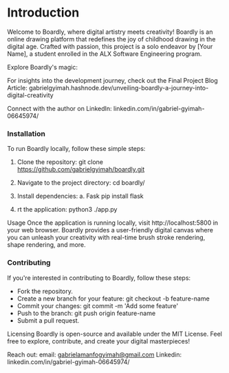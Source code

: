 <h1>Introduction</h1>
Welcome to Boardly, where digital artistry meets creativity! Boardly is an online drawing platform that redefines the joy of childhood drawing in the digital age. Crafted with passion, this project is a solo endeavor by [Your Name], a student enrolled in the ALX Software Engineering program.

Explore Boardly's magic: 

For insights into the development journey, check out the Final Project Blog Article: gabrielgyimah.hashnode.dev/unveiling-boardly-a-journey-into-digital-creativity

Connect with the author on LinkedIn: linkedin.com/in/gabriel-gyimah-06645974/

<h3>Installation</h3>
To run Boardly locally, follow these simple steps:

1. Clone the repository:
git clone https://github.com/gabrielgyimah/boardly.git

2. Navigate to the project directory:
cd boardly/

3. Install dependencies:
a. Fask
pip install flask


4. rt the application:
python3 ./app.py


Usage
Once the application is running locally, visit http://localhost:5800 in your web browser. Boardly provides a user-friendly digital canvas where you can unleash your creativity with real-time brush stroke rendering, shape rendering, and more.


<h3>Contributing</h3>
If you're interested in contributing to Boardly, follow these steps:

<ul>
<li>Fork the repository.</li>
<li>Create a new branch for your feature: git checkout -b feature-name</li>
<li>Commit your changes: git commit -m 'Add some feature'</li>
<li>Push to the branch: git push origin feature-name</li>
<li>Submit a pull request.</li>
</ul>


Licensing
Boardly is open-source and available under the MIT License. Feel free to explore, contribute, and create your digital masterpieces!

Reach out:
email: gabrielamanfogyimah@gmail.com
Linkedin: linkedin.com/in/gabriel-gyimah-06645974/
